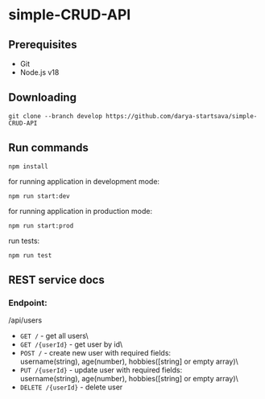 # simple-CRUD-API

## Prerequisites

- Git
- Node.js v18

## Downloading

```
git clone --branch develop https://github.com/darya-startsava/simple-CRUD-API
```

## Run commands
```
npm install
```
for running application in development mode: 
```
npm run start:dev 
```
for running application in production mode: 
```
npm run start:prod
```
run tests:
```
npm run test
```

## REST service docs
### Endpoint:
/api/users


- `GET /` - get all users\
- `GET /{userId}` - get user by id\
- `POST /` - create new user with required fields:\
username(string), age(number), hobbies([string] or empty array)\
- `PUT /{userId}` - update user with required fields:\
username(string), age(number), hobbies([string] or empty array)\
- `DELETE /{userId}` - delete user
